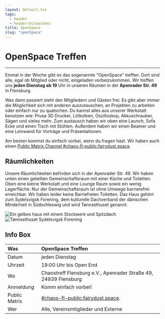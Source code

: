 ```yaml
---
layout: Default.tsx
tags:
  - header
  - header(mitmachen)
title: OpenSpace
slug: "openSpace"
---
```


# OpenSpace Treffen

---

Einmal in der Woche gibt es das sogenannte "OpenSpace" treffen. Dort sind alle, egal ob Mitglied oder nicht, eingeladen vorbeizukommen. Wir treffen uns **jeden Dienstag ab 19** Uhr in unseren Räumen in der **Apenrader Str. 49** in Flensburg. 

Was dann passiert steht den Mitgliedern und Gästen frei. Es gibt aber immer die Möglichkeit sich mit anderen auszutauschen, an Projekten zu arbeiten oder einfach nur zu quatschen. Du kannst alles aus unserer Werkstatt benutzen wie: Prusa 3D Drucker, Lötkolben, Oszilloskop, Akkuschrauber, Sägen und vieles mehr.
Zum austausch haben wir oben eine Launch, Sofa Ecke und einen Tisch mit Stühlen. Außerdem haben wir einen Beamer und eine Leinwand für Vorträge und Präsentationen.

Am besten kommst du einfach vorbei, wenn du fragen hast. Wir haben auch einen [Public Matrix Channel #chaos-fl-public:fairydust.space](https://matrix.to/#/#chaos-fl-public:fairydust.space).

## Räumlichkeiten

Unsere Räumlichkeiten befinden sich in der Apenrader Str. 49. Wir haben unten einen geteilten Gemeinschaftsraum mit einer Küche und Toiletten. Oben eine kleine Werkstatt und eine Lounge Raum sowie ein wenig Lagerfläche. Nur der Gemeinschaftsraum ist ohne Umwege barrierefrei erreichbar. Wir haben leider keine Barriefreien Toiletten. 
Das Haus gehört zum Sydelsvigsk Forening,  dem kulturelle Dachverband der dänischen Minderheit in Südschleswig und wird Tønnsethuset genannt. 

![Ein gelbes haus mit einem Stockwerk und Spitzdach](/./media/apenraderstr49_flensburg.jpg)
![Tønnsethuset Sydelsvigsk Forening](/./media/apenraderstr49_flensburg_tuer_schild.jpg)


## Info Box
| Was | OpenSpace Treffen |
| :-- | :-- |
| Datum | jeden Dienstag |
| Uhrzeit | 19:00 Uhr bis Open End |
| Wo | Chaostreff Flensburg e.V., Apenrader Straße 49, 24939 Flensburg |
| Anmeldung | Komm einfach vorbei! |
| Public Matrix | [#chaos-fl-public:fairydust.space](https://matrix.to/#/#chaos-fl-public:fairydust.space). |
| Wer | Alle, Vereinsmtiglieder und Externe |